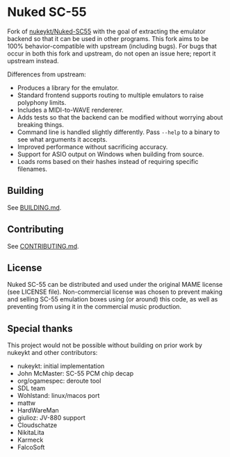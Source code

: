 # Nuked SC-55

Fork of [nukeykt/Nuked-SC55](https://github.com/nukeykt/Nuked-SC55) with the
goal of extracting the emulator backend so that it can be used in other
programs. This fork aims to be 100% behavior-compatible with upstream
(including bugs). For bugs that occur in both this fork and upstream, do not
open an issue here; report it upstream instead.

Differences from upstream:

- Produces a library for the emulator.
- Standard frontend supports routing to multiple emulators to raise polyphony
  limits.
- Includes a MIDI-to-WAVE rendererer.
- Adds tests so that the backend can be modified without worrying about
  breaking things.
- Command line is handled slightly differently. Pass `--help` to a binary to
  see what arguments it accepts.
- Improved performance without sacrificing accuracy.
- Support for ASIO output on Windows when building from source.
- Loads roms based on their hashes instead of requiring specific filenames.

## Building

See [BUILDING.md](BUILDING.md).

## Contributing

See [CONTRIBUTING.md](CONTRIBUTING.md).

## License

Nuked SC-55 can be distributed and used under the original MAME license (see
LICENSE file). Non-commercial license was chosen to prevent making and selling
SC-55 emulation boxes using (or around) this code, as well as preventing from
using it in the commercial music production.

## Special thanks

This project would not be possible without building on prior work by nukeykt
and other contributors:

- nukeykt: initial implementation
- John McMaster: SC-55 PCM chip decap
- org/ogamespec: deroute tool
- SDL team
- Wohlstand: linux/macos port
- mattw
- HardWareMan
- giulioz: JV-880 support
- Cloudschatze
- NikitaLita
- Karmeck
- FalcoSoft
